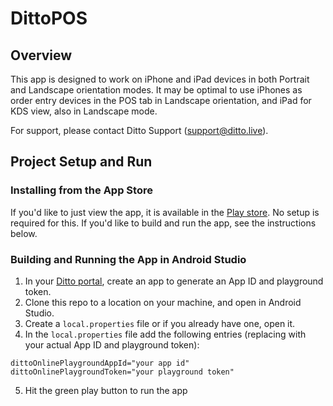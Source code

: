 # DittoPOS  

## Overview    

This app is designed to work on iPhone and iPad devices in both Portrait and Landscape orientation modes. It may be optimal to use 
iPhones as order entry devices in the POS tab in Landscape orientation, and iPad for KDS view, also in Landscape mode.

For support, please contact Ditto Support (<support@ditto.live>). 

## Project Setup and Run

### Installing from the App Store
If you'd like to just view the app, it is available in the [Play store](https://play.google.com/store/apps/details?id=live.ditto.pos). No setup is required for this. If you'd like to build and run the app, see the instructions below.

### Building and Running the App in Android Studio
1. In your [Ditto portal](https://portal.ditto.live), create an app to generate an App ID and 
playground token.  
2. Clone this repo to a location on your machine, and open in Android Studio.    
3. Create a `local.properties` file or if you already have one, open it. 
4. In the `local.properties` file add the following entries (replacing with your actual App ID and playground token):
```
dittoOnlinePlaygroundAppId="your app id"
dittoOnlinePlaygroundToken="your playground token"
```
5. Hit the green play button to run the app
